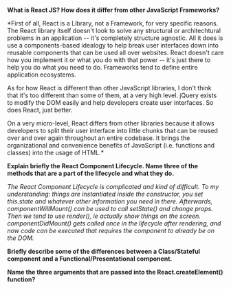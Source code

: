 **What is React JS? How does it differ from other JavaScript Frameworks?**

*First of all, React is a Library, not a Framework, for very specific reasons. The React library itself doesn't look to solve any structural or architechtural problems in an application -- it's completely structure agnostic. All it does is use a components-based idealogy to help break user interfaces down into reusable components that can be used all over websites. React doesn't care how you implement it or what you do with that power -- it's just there to help you do what you need to do. Frameworks tend to define entire application ecosystems.

As for how React is different than other JavaScript libraries, I don't think that it's too different than some of them, at a very high level. jQuery exists to modify the DOM easily and help developers create user interfaces. So does React, just better.

On a very micro-level, React differs from other libraries because it allows developers to split their user interface into little chunks that can be reused over and over again throughout an entire codebase. It brings the organizational and convenience benefits of JavaScript (i.e. functions and classes) into the usage of HTML.*

**Explain briefly the React Component Lifecycle. Name three of the methods that are a part of the lifecycle and what they do.**

*The React Component Lifecycle is complicated and kind of difficult. To my understanding: things are instantiated inside the constructor, you set this.state and whatever other information you need in there. Afterwards, componentWillMount() can be used to call setState() and change props. Then we tend to use render(), ie actually show things on the screen. componentDidMount() gets called once in the lifecycle after rendering, and now code can be executed that requires the component to already be on the DOM.*

**Briefly describe some of the differences between a Class/Stateful component and a Functional/Presentational component.**



**Name the three arguments that are passed into the React.createElement() function?**
